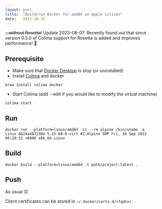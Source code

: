 ```yaml
---
layout: post
title:  "Build/run Docker for amd64 on Apple silicon"
date:   2022-10-16
---
```


~~…without Rosetta!~~
Update 2023-08-07: Recently found out that since version 0.5.0 of Colima support for Rosetta is added and improves performance! 🎉

## Prerequisite
* Make sure that [Docker Desktop](https://www.docker.com/products/docker-desktop/) is stop (or uninstalled)
* Install [Colima](https://github.com/abiosoft/colima) and docker
```
brew install colima docker
```

* Start Colima (add --edit if you would like to modify the virtual machine)
```
colima start
```

## Run
```
docker run --platform=linux/amd64 -it --rm alpine /bin/uname -a
Linux 6b24a487230e 5.15.68-0-virt #1-Alpine SMP Fri, 16 Sep 2022 06:29:31 +0000 x86_64 Linux
```

## Build
```
docker build --platform=linux/amd64 -t path/project:latest .
```

## Push
As usual 🙃

Client certificates can be stored in `~/.docker/certs.d/<fqdn>/`.
